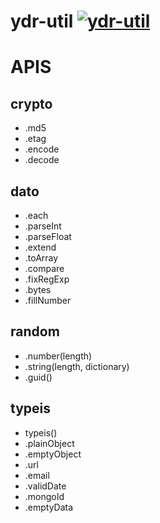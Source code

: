 # ydr-util [![ydr-util](https://img.shields.io/npm/v/ydr-util.svg?style=flat)](https://npmjs.org/package/ydr-util)

# APIS


## crypto
- .md5
- .etag
- .encode
- .decode


## dato
- .each
- .parseInt
- .parseFloat
- .extend
- .toArray
- .compare
- .fixRegExp
- .bytes
- .fillNumber


## random
- .number(length)
- .string(length, dictionary)
- .guid()


## typeis
- typeis()
- .plainObject
- .emptyObject
- .url
- .email
- .validDate
- .mongoId
- .emptyData
